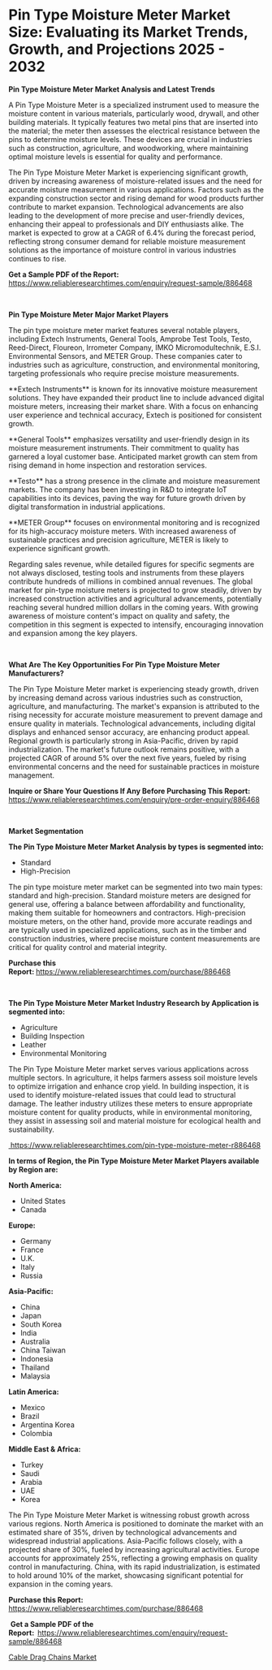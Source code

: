 <p><h1>Pin Type Moisture Meter Market Size: Evaluating its Market Trends, Growth, and Projections 2025 - 2032</h1></p><p><strong>Pin Type Moisture Meter Market Analysis and Latest Trends</strong></p>
<p><p>A Pin Type Moisture Meter is a specialized instrument used to measure the moisture content in various materials, particularly wood, drywall, and other building materials. It typically features two metal pins that are inserted into the material; the meter then assesses the electrical resistance between the pins to determine moisture levels. These devices are crucial in industries such as construction, agriculture, and woodworking, where maintaining optimal moisture levels is essential for quality and performance.</p><p>The Pin Type Moisture Meter Market is experiencing significant growth, driven by increasing awareness of moisture-related issues and the need for accurate moisture measurement in various applications. Factors such as the expanding construction sector and rising demand for wood products further contribute to market expansion. Technological advancements are also leading to the development of more precise and user-friendly devices, enhancing their appeal to professionals and DIY enthusiasts alike. The market is expected to grow at a CAGR of 6.4% during the forecast period, reflecting strong consumer demand for reliable moisture measurement solutions as the importance of moisture control in various industries continues to rise.</p></p>
<p><strong>Get a Sample PDF of the Report:&nbsp;</strong> <a href="https://www.reliableresearchtimes.com/enquiry/request-sample/886468?utm_campaign=2230&utm_medium=2&utm_source=Github&utm_content=ia&utm_term=09042025&utm_id=pin-type-moisture-meter">https://www.reliableresearchtimes.com/enquiry/request-sample/886468</a></p>
<p>&nbsp;</p>
<p><strong>Pin Type Moisture Meter Major Market Players</strong></p>
<p><p>The pin type moisture meter market features several notable players, including Extech Instruments, General Tools, Amprobe Test Tools, Testo, Reed-Direct, Floureon, Irrometer Company, IMKO Micromodultechnik, E.S.I. Environmental Sensors, and METER Group. These companies cater to industries such as agriculture, construction, and environmental monitoring, targeting professionals who require precise moisture measurements.</p><p>**Extech Instruments** is known for its innovative moisture measurement solutions. They have expanded their product line to include advanced digital moisture meters, increasing their market share. With a focus on enhancing user experience and technical accuracy, Extech is positioned for consistent growth.</p><p>**General Tools** emphasizes versatility and user-friendly design in its moisture measurement instruments. Their commitment to quality has garnered a loyal customer base. Anticipated market growth can stem from rising demand in home inspection and restoration services.</p><p>**Testo** has a strong presence in the climate and moisture measurement markets. The company has been investing in R&D to integrate IoT capabilities into its devices, paving the way for future growth driven by digital transformation in industrial applications.</p><p>**METER Group** focuses on environmental monitoring and is recognized for its high-accuracy moisture meters. With increased awareness of sustainable practices and precision agriculture, METER is likely to experience significant growth.</p><p>Regarding sales revenue, while detailed figures for specific segments are not always disclosed, testing tools and instruments from these players contribute hundreds of millions in combined annual revenues. The global market for pin-type moisture meters is projected to grow steadily, driven by increased construction activities and agricultural advancements, potentially reaching several hundred million dollars in the coming years. With growing awareness of moisture content's impact on quality and safety, the competition in this segment is expected to intensify, encouraging innovation and expansion among the key players.</p></p>
<p>&nbsp;</p>
<p><strong>What Are The Key Opportunities For Pin Type Moisture Meter Manufacturers?</strong></p>
<p><p>The Pin Type Moisture Meter market is experiencing steady growth, driven by increasing demand across various industries such as construction, agriculture, and manufacturing. The market's expansion is attributed to the rising necessity for accurate moisture measurement to prevent damage and ensure quality in materials. Technological advancements, including digital displays and enhanced sensor accuracy, are enhancing product appeal. Regional growth is particularly strong in Asia-Pacific, driven by rapid industrialization. The market's future outlook remains positive, with a projected CAGR of around 5% over the next five years, fueled by rising environmental concerns and the need for sustainable practices in moisture management.</p></p>
<p><strong>Inquire or Share Your Questions If Any Before Purchasing This Report:</strong> <a href="https://www.reliableresearchtimes.com/enquiry/pre-order-enquiry/886468?utm_campaign=2230&utm_medium=2&utm_source=Github&utm_content=ia&utm_term=09042025&utm_id=pin-type-moisture-meter">https://www.reliableresearchtimes.com/enquiry/pre-order-enquiry/886468</a></p>
<p>&nbsp;</p>
<p><strong>Market Segmentation</strong></p>
<p><strong>The Pin Type Moisture Meter Market Analysis by types is segmented into:</strong></p>
<p><ul><li>Standard</li><li>High-Precision</li></ul></p>
<p><p>The pin type moisture meter market can be segmented into two main types: standard and high-precision. Standard moisture meters are designed for general use, offering a balance between affordability and functionality, making them suitable for homeowners and contractors. High-precision moisture meters, on the other hand, provide more accurate readings and are typically used in specialized applications, such as in the timber and construction industries, where precise moisture content measurements are critical for quality control and material integrity.</p></p>
<p><strong>Purchase this Report:&nbsp;</strong><a href="https://www.reliableresearchtimes.com/purchase/886468?utm_campaign=2230&utm_medium=2&utm_source=Github&utm_content=ia&utm_term=09042025&utm_id=pin-type-moisture-meter">https://www.reliableresearchtimes.com/purchase/886468</a></p>
<p>&nbsp;</p>
<p><strong>The Pin Type Moisture Meter Market Industry Research by Application is segmented into:</strong></p>
<p><ul><li>Agriculture</li><li>Building Inspection</li><li>Leather</li><li>Environmental Monitoring</li></ul></p>
<p><p>The Pin Type Moisture Meter market serves various applications across multiple sectors. In agriculture, it helps farmers assess soil moisture levels to optimize irrigation and enhance crop yield. In building inspection, it is used to identify moisture-related issues that could lead to structural damage. The leather industry utilizes these meters to ensure appropriate moisture content for quality products, while in environmental monitoring, they assist in assessing soil and material moisture for ecological health and sustainability.</p></p>
<p><a href="https://www.reliableresearchtimes.com/pin-type-moisture-meter-r886468?utm_campaign=2230&utm_medium=2&utm_source=Github&utm_content=ia&utm_term=09042025&utm_id=pin-type-moisture-meter">&nbsp;https://www.reliableresearchtimes.com/pin-type-moisture-meter-r886468</a></p>
<p><strong>In terms of Region, the Pin Type Moisture Meter Market Players available by Region are:</strong></p>
<p>
    <p> <strong> North America: </strong>
        <ul>
            <li>United States</li>
            <li>Canada</li>
        </ul>
        </p> 
    <p> <strong> Europe: </strong>
        <ul>
            <li>Germany</li>
            <li>France</li>
            <li>U.K.</li>
            <li>Italy</li>
            <li>Russia</li>
        </ul>
        </p> 
    <p> <strong> Asia-Pacific: </strong>
        <ul>
            <li>China</li>
            <li>Japan</li>
            <li>South Korea</li>
            <li>India</li>
            <li>Australia</li>
            <li>China Taiwan</li>
            <li>Indonesia</li>
            <li>Thailand</li>
            <li>Malaysia</li>
        </ul>
        </p> 
    <p> <strong> Latin America: </strong>
        <ul>
            <li>Mexico</li>
            <li>Brazil</li>
            <li>Argentina Korea</li>
            <li>Colombia</li>
        </ul>
        </p> 
    <p> <strong> Middle East & Africa: </strong>
        <ul>
            <li>Turkey</li>
            <li>Saudi</li>
            <li>Arabia</li>
            <li>UAE</li>
            <li>Korea</li>
        </ul>
    </p>
    </p>
<p><p>The Pin Type Moisture Meter Market is witnessing robust growth across various regions. North America is positioned to dominate the market with an estimated share of 35%, driven by technological advancements and widespread industrial applications. Asia-Pacific follows closely, with a projected share of 30%, fueled by increasing agricultural activities. Europe accounts for approximately 25%, reflecting a growing emphasis on quality control in manufacturing. China, with its rapid industrialization, is estimated to hold around 10% of the market, showcasing significant potential for expansion in the coming years.</p></p>
<p><strong>Purchase this Report: </strong><a href="https://www.reliableresearchtimes.com/purchase/886468?utm_campaign=2230&utm_medium=2&utm_source=Github&utm_content=ia&utm_term=09042025&utm_id=pin-type-moisture-meter">https://www.reliableresearchtimes.com/purchase/886468</a></p>
<p>&nbsp;<strong>Get a Sample PDF of the Report:&nbsp;&nbsp;</strong><a href="https://www.reliableresearchtimes.com/enquiry/request-sample/886468?utm_campaign=2230&utm_medium=2&utm_source=Github&utm_content=ia&utm_term=09042025&utm_id=pin-type-moisture-meter">https://www.reliableresearchtimes.com/enquiry/request-sample/886468</a></p>
<p><strong></strong></p>
<p><p><a href="https://github.com/luckyshygirl/Market-Research-Report-List-7/blob/main/cable-drag-chains-market.md?utm_campaign=2230&utm_medium=2&utm_source=Github&utm_content=ia&utm_term=09042025&utm_id=pin-type-moisture-meter">Cable Drag Chains Market</a></p></p>